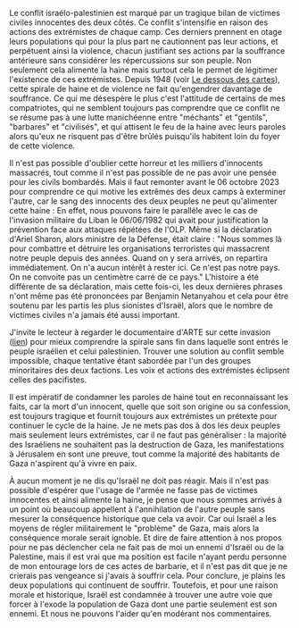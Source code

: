 Le conflit israélo-palestinien est marqué par un tragique bilan de victimes civiles innocentes des deux côtés. Ce conflit s'intensifie en raison des actions des extrémistes de chaque camp. Ces derniers prennent en otage leurs populations qui pour la plus part ne cautionnent pas leur actions, et perpétuent ainsi la violence, chacun justifiant ses actions par la souffrance antérieure sans considérer les répercussions sur son peuple. Non seulement cela alimente la haine mais surtout cela le permet de légitimer l'existence de ces extrémistes. Depuis 1948 (voir [Le dessous des cartes](https://youtu.be/Dife2nFTUes?si=tiCNK6C3BuboymsO)), cette spirale de haine et de violence ne fait qu'engendrer davantage de souffrance. Ce qui me désespère le plus c'est l'attitude de certains de mes compatriotes, qui ne semblent toujours pas comprendre que ce conflit ne se résume pas à une lutte manichéenne entre "méchants" et "gentils", "barbares" et "civilisés", et qui attisent le feu de la haine avec leurs paroles alors qu'eux ne risquent pas d'être brûlés puisqu'ils habitent loin du foyer de cette violence.

Il n'est pas possible d'oublier cette horreur et les milliers d'innocents massacrés, tout comme il n'est pas possible de ne pas avoir une pensée pour les civils bombardés. Mais il faut remonter avant le 06 octobre 2023 pour comprendre ce qui motive les extrêmes des deux camps à exterminer l'autre, car le sang des innocents des deux peuples ne peut qu'alimenter cette haine : En effet, nous pouvons faire le parallèle avec le cas de l'invasion militaire du Liban le 06/06/1982 qui avait pour justification la prévention face aux attaques répétées de l'OLP. Même si la déclaration d'Ariel Sharon, alors ministre de la Défense, était claire : "Nous sommes là pour combattre et détruire les organisations terroristes qui massacrent notre peuple depuis des années. Quand on y sera arrivés, on repartira immédiatement. On n'a aucun intérêt à rester ici. Ce n'est pas notre pays. On ne convoite pas un centimètre carré de ce pays." L'histoire a été différente de sa déclaration, mais cette fois-ci, les deux dernières phrases n'ont même pas été prononcées par Benjamin Netanyahou et cela pour être soutenu par les partis les plus sionistes d'Israël, alors que le nombre de victimes civiles n'a jamais été aussi important.

J'invite le lecteur à regarder le documentaire d'ARTE sur cette invasion ([lien](https://youtu.be/rph3K0XzOYs?si=m0wpkZrXwKTWZ7c-)) pour mieux comprendre la spirale sans fin dans laquelle sont entrés le peuple israélien et celui palestinien. Trouver une solution au conflit semble impossible, chaque tentative étant sabordée par l'un des groupes minoritaires des deux factions. Les voix et actions des extrémistes éclipsent celles des pacifistes.

Il est impératif de condamner les paroles de haine tout en reconnaissant les faits, car la mort d'un innocent, quelle que soit son origine ou sa confession, est toujours tragique et fournit toujours aux extrémistes un prétexte pour continuer le cycle de la haine. Je ne mets pas dos à dos les deux peuples mais seulement leurs extrémistes, car il ne faut pas généraliser : la majorité des Israéliens ne souhaitent pas la destruction de Gaza, les manifestations à Jérusalem en sont une preuve, tout comme la majorité des habitants de Gaza n'aspirent qu'à vivre en paix.

À aucun moment je ne dis qu'Israël ne doit pas réagir. Mais il n'est pas possible d'espérer que l'usage de l'armée ne fasse pas de victimes innocentes et ainsi alimente la haine, je pense que nous sommes arrivés à un point où beaucoup appellent à l'annihilation de l'autre peuple sans mesurer la conséquence historique que cela va avoir. Car oui Israël a les moyens de régler militairement le "problème" de Gaza, mais alors la conséquence morale serait ignoble. Et dire de faire attention à nos propos pour ne pas déclencher cela ne fait pas de moi un ennemi d'Israël  ou de la Palestine, mais il est vrai que ma position est facile n'ayant perdu personne de mon entourage lors de ces actes de barbarie, et il n'est pas dit que je ne crierais pas vengeance si j'avais à souffrir cela.
Pour conclure, je plains les deux populations qui continuent de souffrir. Toutefois, et pour une raison morale et historique, Israël est condamnée à trouver une autre voie que forcer à l'exode la population de Gaza dont une partie seulement est son ennemi. Et nous ne pouvons l'aider qu'en modérant nos commentaires.
